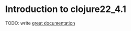 # Introduction to clojure22_4.1

TODO: write [great documentation](http://jacobian.org/writing/what-to-write/)
